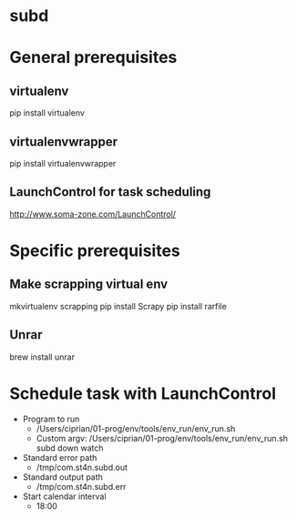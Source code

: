 subd
====

# General prerequisites

## virtualenv
pip install virtualenv

## virtualenvwrapper
pip install virtualenvwrapper

## LaunchControl for task scheduling
http://www.soma-zone.com/LaunchControl/


# Specific prerequisites

## Make scrapping virtual env
mkvirtualenv scrapping
pip install Scrapy
pip install rarfile

## Unrar
brew install unrar


# Schedule task with LaunchControl
- Program to run
	- /Users/ciprian/01-prog/env/tools/env_run/env_run.sh
	- Custom argv: /Users/ciprian/01-prog/env/tools/env_run/env_run.sh subd down watch
- Standard error path
	- /tmp/com.st4n.subd.out
- Standard output path
	- /tmp/com.st4n.subd.err
- Start calendar interval
	- 18:00

